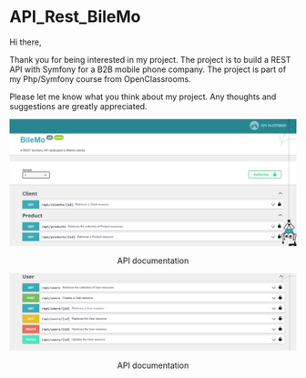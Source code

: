 # API_Rest_BileMo

Hi there,

Thank you for being interested in my project. The project is to build a REST API with Symfony for a B2B mobile phone company.
The project is part of my Php/Symfony course from OpenClassrooms.

Please let me know what you think about my project. Any thoughts and suggestions are greatly appreciated.

![project7pic1](https://github.com/JENNYPCHEN/API_Rest_BileMo/blob/main/Picture1.png)
<p align="center">API documentation</p>

![project7pic2](https://github.com/JENNYPCHEN/API_Rest_BileMo/blob/main/Picture2.png)
<p align="center">API documentation</p>
